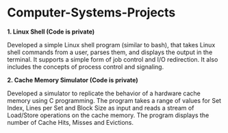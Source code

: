 # Computer-Systems-Projects

**1. Linux Shell (Code is private)**

Developed a simple Linux shell program (similar to bash), that takes Linux shell commands from a user, parses them, and displays the output in the terminal. It supports a simple form of job control and I/O redirection. It also includes the concepts of process control and signaling.

**2. Cache Memory Simulator (Code is private)**

Developed a simulator to replicate the behavior of a hardware cache memory using C programming. The program takes a range of values for Set Index, Lines per Set and Block Size as input and reads a stream of Load/Store operations on the cache memory. The program displays the number of Cache Hits, Misses and Evictions.
